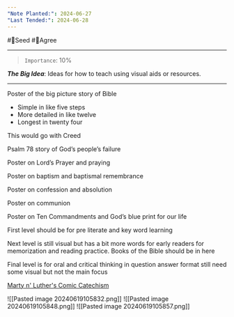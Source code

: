 ```yaml
---
"Note Planted:": 2024-06-27
"Last Tended:": 2024-06-28
---
```

#🌱Seed  #🙂Agree
****
 >`Importance`: 10%
 
***The Big Idea***: Ideas for how to teach using visual aids or resources.

* * *

Poster of the big picture story of Bible 
- Simple in like five steps 
- More detailed in like twelve 
- Longest in twenty four 

This would go with Creed 

Psalm 78 story of God’s people’s failure 

Poster on Lord’s Prayer and praying 

Poster on baptism and baptismal remembrance 

Poster on confession and absolution 

Poster on communion
  

Poster on Ten Commandments and God’s blue print for our life 

  

First level should be for pre literate and key word learning

  

Next level is still visual but has a bit more words for early readers for memorization and reading practice. Books of the Bible should be in here 

  

Final level is for oral and critical thinking in question answer format still need some visual but not the main focus 

 [Marty n' Luther's Comic Catechism](https://a.co/d/bd5mzYo)

![[Pasted image 20240619105832.png]]
![[Pasted image 20240619105848.png]]
![[Pasted image 20240619105857.png]]
